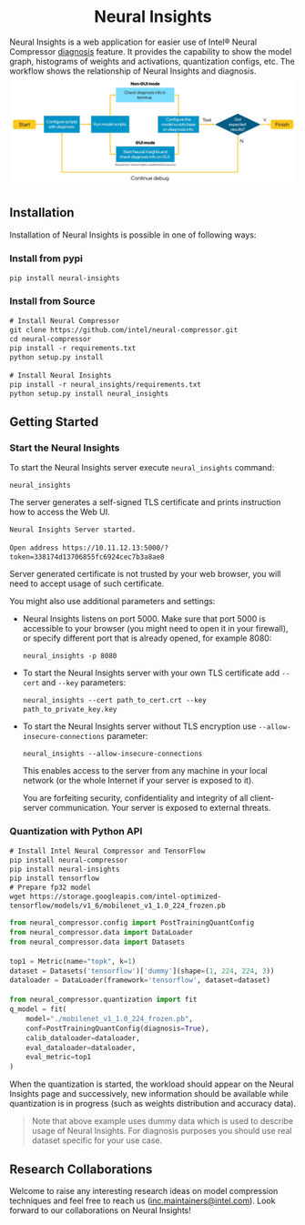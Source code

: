 <div align="center">
  
Neural Insights
===========================
</div>

Neural Insights is a web application for easier use of Intel® Neural Compressor [diagnosis](/docs/source/diagnosis.md) feature.
It provides the capability to show the model graph, histograms of weights and activations, quantization configs, etc. 
The workflow shows the relationship of Neural Insights and diagnosis. 
![workflow](/docs/source/imgs/workflow.jpg)

## Installation

Installation of Neural Insights is possible in one of following ways:

### Install from pypi
```Shell
pip install neural-insights
```

### Install from Source

  ```Shell
  # Install Neural Compressor
  git clone https://github.com/intel/neural-compressor.git
  cd neural-compressor 
  pip install -r requirements.txt 
  python setup.py install

  # Install Neural Insights
  pip install -r neural_insights/requirements.txt
  python setup.py install neural_insights
  ```


## Getting Started

### Start the Neural Insights

To start the Neural Insights server execute `neural_insights` command:

```shell
neural_insights
```
The server generates a self-signed TLS certificate and prints instruction how to access the Web UI.

```text
Neural Insights Server started.

Open address https://10.11.12.13:5000/?token=338174d13706855fc6924cec7b3a8ae8

```

Server generated certificate is not trusted by your web browser, you will need to accept usage of such certificate.


You might also use additional parameters and settings:
* Neural Insights listens on port 5000.
Make sure that port 5000 is accessible to your browser (you might need to open it in your firewall),
or specify different port that is already opened, for example 8080:
    ```shell
    neural_insights -p 8080
    ```


* To start the Neural Insights server with your own TLS certificate add `--cert` and `--key` parameters:

    ```shell
    neural_insights --cert path_to_cert.crt --key path_to_private_key.key
    ```

* To start the Neural Insights server without TLS encryption use `--allow-insecure-connections` parameter:

    ```shell
    neural_insights --allow-insecure-connections
    ```

    This enables access to the server from any machine in your local network (or the whole Internet if your server is exposed to it).

    You are forfeiting security, confidentiality and integrity of all client-server communication. Your server is exposed to external threats.
### Quantization with Python API

```shell
# Install Intel Neural Compressor and TensorFlow
pip install neural-compressor
pip install neural-insights
pip install tensorflow
# Prepare fp32 model
wget https://storage.googleapis.com/intel-optimized-tensorflow/models/v1_6/mobilenet_v1_1.0_224_frozen.pb
```

```python
from neural_compressor.config import PostTrainingQuantConfig
from neural_compressor.data import DataLoader
from neural_compressor.data import Datasets

top1 = Metric(name="topk", k=1)
dataset = Datasets('tensorflow')['dummy'](shape=(1, 224, 224, 3))
dataloader = DataLoader(framework='tensorflow', dataset=dataset)

from neural_compressor.quantization import fit
q_model = fit(
    model="./mobilenet_v1_1.0_224_frozen.pb",
    conf=PostTrainingQuantConfig(diagnosis=True),
    calib_dataloader=dataloader,
    eval_dataloader=dataloader,
    eval_metric=top1
)
```

When the quantization is started, the workload should appear on the Neural Insights page and successively, new information should be available while quantization is in progress (such as weights distribution and accuracy data).

> Note that above example uses dummy data which is used to describe usage of Neural Insights. For diagnosis purposes you should use real dataset specific for your use case.

## Research Collaborations

Welcome to raise any interesting research ideas on model compression techniques and feel free to reach us (inc.maintainers@intel.com). Look forward to our collaborations on Neural Insights!

